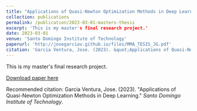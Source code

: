 ```yaml
---
title: "Applications of Quasi-Newton Optimization Methods in Deep Learning."
collection: publications
permalink: /publication/2023-03-01-masters-thesis
excerpt: 'This is my master's final research project.'
date: 2023-03-01
venue: 'Santo Domingo Institute of Technology'
paperurl: 'http://josegarciav.github.io/files/MMA_TESIS_JG.pdf'
citation: 'Garcia Ventura, Jose. (2023). &quot;Applications of Quasi-Newton Optimization Methods in Deep Learning.&quot; <i>Santo Domingo Institute of Technology</i>.'
---
```


This is my master's final research project.

[Download paper here](http://josegarciav.github.io/files/MMA_TESIS_JG.pdf)

Recommended citation: Garcia Ventura, Jose. (2023). "Applications of Quasi-Newton Optimization Methods in Deep Learning." <i>Santo Domingo Institute of Technology</i>.

